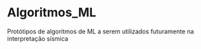 # Algoritmos_ML
Protótipos de algoritmos de ML a serem utilizados futuramente na interpretação sísmica
